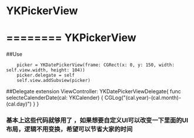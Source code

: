 # YKPickerView
========
YKPickerView
========
##Use

        picker = YKDatePickerView(frame: CGRect(x: 0, y: 150, width: self.view.width, height: 104))
        picker.delegate = self
        self.view.addSubview(picker)

##Delegate
        extension ViewController: YKDatePickerViewDelegate{
        func selecteCalenderDate(cal: YKCalender) {
        CGLog("\(cal.year)-\(cal.month)-\(cal.day)")
        }
}

### 基本上这些代码就够用了  ，如果想要自定义UI可以改变一下里面的UI布局，逻辑不用变换，希望可以节省大家的时间

